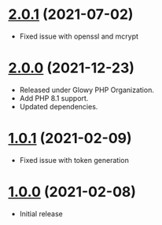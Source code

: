 <a name="2.0.1"></a>
# [2.0.1](https://github.com/glowyphp/csrf) (2021-07-02)
* Fixed issue with openssl and mcrypt

<a name="2.0.0"></a>
# [2.0.0](https://github.com/glowyphp/csrf) (2021-12-23)
* Released under Glowy PHP Organization.
* Add PHP 8.1 support.
* Updated dependencies.

<a name="1.0.1"></a>
# [1.0.1](https://github.com/glowyphp/csrf) (2021-02-09)
* Fixed issue with token generation

<a name="1.0.0"></a>
# [1.0.0](https://github.com/glowyphp/csrf) (2021-02-08)
* Initial release
